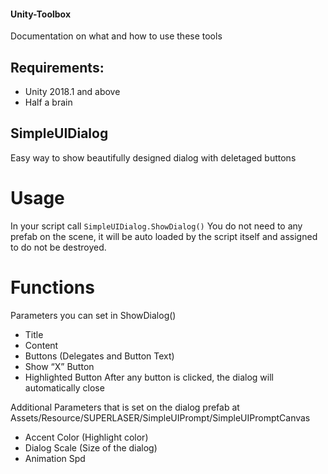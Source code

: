 #### Unity-Toolbox
Documentation on what and how to use these tools

## Requirements: 
-	Unity 2018.1 and above
-	Half a brain

## SimpleUIDialog
Easy way to show beautifully designed dialog with deletaged buttons

# Usage
In your script call `SimpleUIDialog.ShowDialog()`
You do not need to any prefab on the scene, it will be auto loaded by the script itself and assigned to do not be destroyed.

# Functions
Parameters you can set in ShowDialog()
-	Title
-	Content
-	Buttons (Delegates and Button Text)
-	Show “X” Button
-	Highlighted Button
After any button is clicked, the dialog will automatically close

Additional Parameters that is set on the dialog prefab at Assets/Resource/SUPERLASER/SimpleUIPrompt/SimpleUIPromptCanvas
-	Accent Color (Highlight color)
-	Dialog Scale (Size of the dialog)
-	Animation Spd
